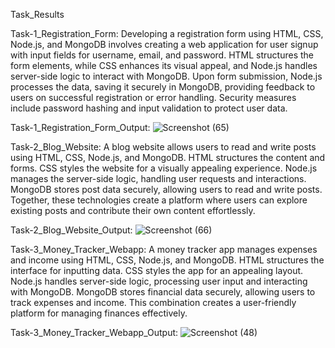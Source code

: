 Task_Results

Task-1_Registration_Form:
Developing a registration form using HTML, CSS, Node.js, and MongoDB involves creating a web application for user signup with input fields for username, email, and password.
HTML structures the form elements, while CSS enhances its visual appeal, and Node.js handles server-side logic to interact with MongoDB.
Upon form submission, Node.js processes the data, saving it securely in MongoDB, providing feedback to users on successful registration or error handling. Security measures include password hashing and input validation to protect user data.

Task-1_Registration_Form_Output:
![Screenshot (65)](https://github.com/Charansaiponugoti/BHARAT-INTERN/assets/160638909/46404cc2-dca5-4c7d-8923-a7e176e0457a)

Task-2_Blog_Website:
A blog website allows users to read and write posts using HTML, CSS, Node.js, and MongoDB.
HTML structures the content and forms.
CSS styles the website for a visually appealing experience.
Node.js manages the server-side logic, handling user requests and interactions.
MongoDB stores post data securely, allowing users to read and write posts.
Together, these technologies create a platform where users can explore existing posts and contribute their own content effortlessly.

Task-2_Blog_Website_Output:
![Screenshot (66)](https://github.com/Charansaiponugoti/BHARAT-INTERN/assets/160638909/04501571-e59c-4524-9eb7-0a47b3c01c34)

Task-3_Money_Tracker_Webapp:
A money tracker app manages expenses and income using HTML, CSS, Node.js, and MongoDB.
HTML structures the interface for inputting data.
CSS styles the app for an appealing layout.
Node.js handles server-side logic, processing user input and interacting with MongoDB.
MongoDB stores financial data securely, allowing users to track expenses and income.
This combination creates a user-friendly platform for managing finances effectively.

Task-3_Money_Tracker_Webapp_Output:
![Screenshot (48)](https://github.com/Charansaiponugoti/BHARAT-INTERN/assets/160638909/d93f0e68-8712-419d-ab30-eeb5976b78df)








